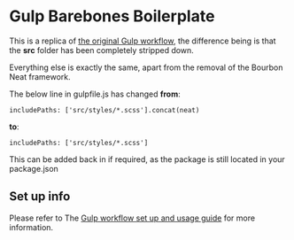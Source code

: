 # Gulp Barebones Boilerplate

This is a replica of [the original Gulp workflow](https://gitlab.home-trial.com/infrastructure/gulp-barebones-boilerplate), the difference being is that the **src** folder has been completely stripped down.

Everything else is exactly the same, apart from the removal of the Bourbon Neat framework.

The below line in gulpfile.js has changed **from**:

`includePaths: ['src/styles/*.scss'].concat(neat)`

**to**:

`includePaths: ['src/styles/*.scss']`

This can be added back in if required, as the package is still located in your package.json

## Set up info
Please refer to The [Gulp workflow set up and usage guide](https://gitlab.home-trial.com/infrastructure/lukestrap/wikis/home) for more information.